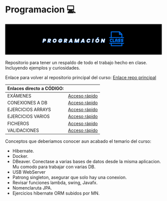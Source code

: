 
# Programacion 💻


![Alt text](img/Prueba%20imagen%20encabezado%20programacion.png)

Repositorio para tener un respaldo de todo el trabajo hecho en clase. Incluyendo ejemplos y curiosidades.

Enlace para volver al repositorio principal del curso:
[Enlace repo principal](https://github.com/MateoCarballo/Principal/blob/main/README.md)





| Enlaces directo a CÓDIGO:         |                                       |
|-----------------------------|---------------------------------------------|
| EXÁMENES          | [Acceso rápido](./Codigo%20Java/00_EXAMENES/)         |
| CONEXIONES A DB   | [Acceso rápido](./Codigo%20Java/Conexiones%20a%20DB/) |                           
| EJERCICIOS ARRAYS | [Acceso rápido](./Codigo%20Java/ejemplos-20230517/)   | 
| EJERCICIOS VARIOS | [Acceso rápido](./Codigo%20Java/EJERCICIOS/)          |
| FICHEROS          | [Acceso rápido](./Codigo%20Java/Ficheros/)            |
| VALIDACIONES      | [Acceso rápido](./Codigo%20Java/VALIDACIONES/)        |

Conceptos que deberiamos conocer aun acabado el temario del curso:
  - Hibernate.
  - Docker.
  - DBeaver. Conectase a varias bases de datos desde la misma aplicacion. Mu comodo para trabajar con varias DB.
  - USB WebServer
  - Patrong singleton, asegurar que solo hay una conexion.
  - Revisar funciones lambda, swing, Javafx.
  - Nomenclaruta JPA.
  - Ejercicios hibernate ORM subidos por MN.
